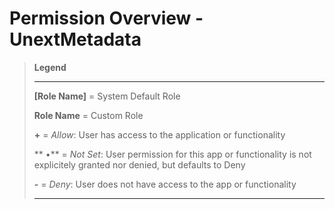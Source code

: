 # Permission Overview - UnextMetadata

> **Legend**
>
> <hr>
>
> **[Role Name]** = System Default Role
>
> **Role Name** = Custom Role
>
> **+** = _Allow_: User has access to the application or functionality
>
> ** •** = _Not Set_: User permission for this app or functionality is not explicitely granted nor denied, but defaults to Deny
>
> **-** = _Deny_: User does not have access to the app or functionality
>
> <hr>

